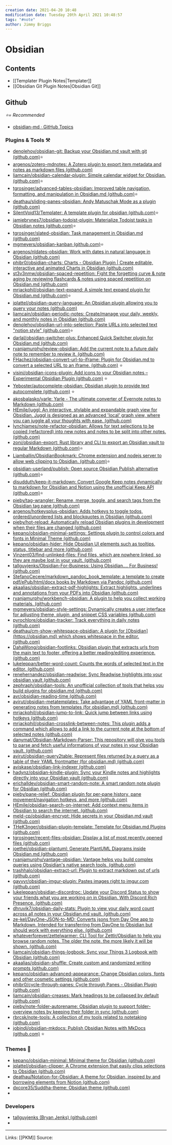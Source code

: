 ```yaml
---
creation date: 2021-04-20 10:48
modification date: Tuesday 20th April 2021 10:48:57
tags: "#note"
author: Jimmy Briggs
---
```


# Obsidian

## Contents

- [[Templater Plugin Notes|Templater]]
- [[Obsidian Git Plugin Notes|Obsidian Git]]

## Github 

*⭐= Recommended*

- [obsidian-md · GitHub Topics](https://github.com/topics/obsidian-md)

### Plugins & Tools ⚒️

- [denolehov/obsidian-git: Backup your Obsidian.md vault with git (github.com)](https://github.com/denolehov/obsidian-git)⭐
- [argenos/zotero-mdnotes: A Zotero plugin to export item metadata and notes as markdown files (github.com)](https://github.com/argenos/zotero-mdnotes)
- [liamcain/obsidian-calendar-plugin: Simple calendar widget for Obsidian. (github.com)](https://github.com/liamcain/obsidian-calendar-plugin)⭐
- [tgrosinger/advanced-tables-obsidian: Improved table navigation, formatting, and manipulation in Obsidian.md (github.com)](https://github.com/tgrosinger/advanced-tables-obsidian)⭐
- [deathau/sliding-panes-obsidian: Andy Matuschak Mode as a plugin (github.com)](https://github.com/deathau/sliding-panes-obsidian)
- [SilentVoid13/Templater: A template plugin for obsidian (github.com)](https://github.com/SilentVoid13/Templater)⭐
- [jamiebrynes7/obsidian-todoist-plugin: Materialize Todoist tasks in Obsidian notes (github.com)](https://github.com/jamiebrynes7/obsidian-todoist-plugin)⭐
- [tgrosinger/slated-obsidian: Task management in Obsidian.md (github.com)](https://github.com/tgrosinger/slated-obsidian)
- [mgmeyers/obsidian-kanban (github.com)](https://github.com/mgmeyers/obsidian-kanban)⭐
- [argenos/nldates-obsidian: Work with dates in natural language in Obsidian (github.com)](https://github.com/argenos/nldates-obsidian)
- [phibr0/obsidian-charts: Charts - Obsidian Plugin | Create editable, interactive and animated Charts in Obsidian (github.com)](https://github.com/phibr0/obsidian-charts)
- [st3v3nmw/obsidian-spaced-repetition: Fight the forgetting curve & note aging by reviewing flashcards & notes using spaced repetition on Obsidian.md (github.com)](https://github.com/st33nmw/obsidian-spaced-repetition)
-  [mrjackphil/obsidian-text-expand: A simple text expand plugin for Obsidian.md (github.com)](https://github.com/mrjackphil/obsidian-text-expand)⭐
- [jplattel/obsidian-query-language: An Obsidian plugin allowing you to query your notes (github.com)](https://github.com/jplattel/obsidian-query-language)
- [liamcain/obsidian-periodic-notes: Create/manage your daily, weekly, and monthly notes in Obsidian (github.com)](https://github.com/liamcain/obsidian-periodic-notes)
- [denolehov/obsidian-url-into-selection: Paste URLs into selected text "notion style" (github.com)](https://github.com/denolehov/obsidian-url-into-selection)⭐
- [darlal/obsidian-switcher-plus: Enhanced Quick Switcher plugin for Obsidian.md (github.com)](https://github.com/darlal/obsidian-switcher-plus)
- [ryanjamurphy/review-obsidian: Add the current note to a future daily note to remember to review it. (github.com)](https://github.com/ryanjamurphy/review-obsidian)
- [FHachez/obsidian-convert-url-to-iframe: Plugin for Obsidian.md to convert a selected URL to an iframe. (github.com)](https://github.com/FHachez/obsidian-convert-url-to-iframe) ⭐
- [visini/obsidian-icons-plugin: Add icons to your Obsidian notes – Experimental Obsidian Plugin (github.com)](https://github.com/visini/obsidian-icons-plugin) ⭐
- [Yeboster/autocomplete-obsidian: Obsidian plugin to provide text autocomplete (github.com)](https://github.com/Yeboster/autocomplete-obsidian) ⭐
- [akosbalasko/yarle: Yarle - The ultimate converter of Evernote notes to Markdown (github.com)](https://github.com/akosbalasko/yarle)
- [HEmile/juggl: An interactive, stylable and expandable graph view for Obsidian. Juggl is designed as an advanced 'local' graph view, where you can juggle all your thoughts with ease. (github.com)](https://github.com/HEmile/juggl)
- [lynchjames/note-refactor-obsidian: Allows for text selections to be copied (refactored) into new notes and notes to be split into other notes. (github.com)](https://github.com/lynchjames/note-refactor-obsidian)
- [zoni/obsidian-export: Rust library and CLI to export an Obsidian vault to regular Markdown (github.com)](https://github.com/zoni/obsidian-export)⭐
- [Liamballin/ObsidianBookmark: Chrome extension and nodejs server to allow web clipping to Obsidian. (github.com)](https://github.com/Liamballin/ObsidianBookmark)⭐
- [obsidian-userland/publish: Open source Obsidian Publish alternative (github.com)](https://github.com/obsidian-userland/publish)⭐
- [djsudduth/keep-it-markdown: Convert Google Keep notes dynamically to markdown for Obsidian and Notion using the unofficial Keep API (github.com)](https://github.com/djsudduth/keep-it-markdown)⭐
- [pjeby/tag-wrangler: Rename, merge, toggle, and search tags from the Obsidian tag pane (github.com)](https://github.com/pjeby/tag-wrangler)
- [argenos/hotkeysplus-obsidian: Adds hotkeys to toggle todos, ordered/unordered lists and blockquotes in Obsidian (github.com)](https://github.com/argenos/hotkeysplus-obsidian)
- [pjeby/hot-reload: Automatically reload Obsidian plugins in development when their files are changed (github.com)](https://github.com/pjeby/hot-reload)
- [kepano/obsidian-minimal-settings: Settings plugin to control colors and fonts in Minimal Theme (github.com)](https://github.com/kepano/obsidian-minimal-settings)
- [kepano/obsidian-hider: Hide Obsidian UI elements such as tooltips, status, titlebar and more (github.com)](https://github.com/kepano/obsidian-hider)
- [Vinzent03/find-unlinked-files: Find files, which are nowhere linked, so they are maybe lost in your vault. (github.com)](https://github.com/Vinzent03/find-unlinked-files)
- [tallguyjenks/Obsidian-For-Business: Using Obsidian.... For Business! (github.com)](https://github.com/tallguyjenks/Obsidian-For-Business)
- [StefanoCecere/markdown\_pandoc\_book\_template: a template to create pdf/ePub/html/docx books by Markdown via Pandoc (github.com)](https://github.com/StefanoCecere/markdown_pandoc_book_template)
- [akaalias/obsidian-extract-pdf-highlights: Extract highlights, underlines and annotations from your PDFs into Obsidian (github.com)](https://github.com/akaalias/obsidian-extract-pdf-highlights)
- [ryanjamurphy/workbench-obsidian: A plugin to help you collect working materials. (github.com)](https://github.com/ryanjamurphy/workbench-obsidian)
- [mgmeyers/obsidian-style-settings: Dynamically creates a user interface for adjusting theme, plugin, and snippet CSS variables (github.com)](https://github.com/mgmeyers/obsidian-style-settings)
- [pyrochlore/obsidian-tracker: Track everything in daily notes (github.com)](https://github.com/pyrochlore/obsidian-tracker)
- [deathau/cm-show-whitespace-obsidian: A plugin for \[Obsidian\](https://obsidian.md) which shows whitespace in the editor. (github.com)](https://github.com/deathau/cm-show-whitespace-obsidian)
- [DahaWong/obsidian-footlinks: Obsidian plugin that extracts urls from the main text to footer, offering a better reading/editing experience. (github.com)](https://github.com/DahaWong/obsidian-footlinks)
- [lukeleppan/better-word-count: Counts the words of selected text in the editor. (github.com)](https://github.com/lukeleppan/better-word-count)
- [renehernandez/obsidian-readwise: Sync Readwise highlights into your obsidian vault (github.com)](https://github.com/renehernandez/obsidian-readwise)
- [zephraph/obsidian-tools: An unofficial collection of tools that helps you build plugins for obsidian.md (github.com)](https://github.com/zephraph/obsidian-tools)
- [avr/obsidian-reading-time (github.com)](https://github.com/avr/obsidian-reading-time)
- [avirut/obsidian-metatemplates: Take advantage of YAML front-matter in generating notes from templates (for obsidian.md) (github.com)](https://github.com/avirut/obsidian-metatemplates)
- [mrjackphil/obsidian-jump-to-link: Quick jump between links using hotkeys (github.com)](https://github.com/mrjackphil/obsidian-jump-to-link)
- [mrjackphil/obsidian-crosslink-between-notes: This plugin adds a command which allows to add a link to the current note at the bottom of selected notes (github.com)](https://github.com/mrjackphil/obsidian-crosslink-between-notes)
- [danymat/Obsidian-Markdown-Parser: This repository will give you tools to parse and fetch useful informations of your notes in your Obsidian vault. (github.com)](https://github.com/danymat/Obsidian-Markdown-Parser)
- [avirut/obsidian-query2table: Represent files returned by a query as a table of their YAML frontmatter (for obsidian.md) (github.com)](https://github.com/avirut/obsidian-query2table)
- [aviskase/obsidian-link-indexer (github.com)](https://github.com/aviskase/obsidian-link-indexer)
- [hadynz/obsidian-kindle-plugin: Sync your Kindle notes and highlights directly into your Obsidian vault (github.com)](https://github.com/hadynz/obsidian-kindle-plugin)
- [erichalldev/obsidian-smart-random-note: A smart random note plugin for Obsidian (github.com)](https://github.com/erichalldev/obsidian-smart-random-note)
- [pjeby/pane-relief: Obsidian plugin for per-pane history, pane movement/navigation hotkeys, and more (github.com)](https://github.com/pjeby/pane-relief)
- [HEmile/obsidian-search-on-internet: Add context menu items in Obsidian to search the internet. (github.com)](https://github.com/HEmile/obsidian-search-on-internet)
- [meld-cp/obsidian-encrypt: Hide secrets in your Obsidian.md vault (github.com)](https://github.com/meld-cp/obsidian-encrypt)
- [THeK3nger/obsidian-plugin-template: Template for Obsidian.md Plugins (github.com)](https://github.com/THeK3nger/obsidian-plugin-template)
- [tgrosinger/recent-files-obsidian: Display a list of most recently opened files (github.com)](https://github.com/tgrosinger/recent-files-obsidian)
- [joethei/obsidian-plantuml: Generate PlantUML Diagrams inside Obsidian.md (github.com)](https://github.com/joethei/obsidian-plantuml)
- [ryanjamurphy/vantage-obsidian: Vantage helps you build complex queries using Obsidian's native search tools. (github.com)](https://github.com/ryanjamurphy/vantage-obsidian)
- [trashhalo/obsidian-extract-url: Plugin to extract markdown out of urls (github.com)](https://github.com/trashhalo/obsidian-extract-url)
- [gavvvr/obsidian-imgur-plugin: Pastes images right to imgur.com (github.com)](https://github.com/gavvvr/obsidian-imgur-plugin)
- [lukeleppan/obsidian-discordrpc: Update your Discord Status to show your friends what you are working on in Obsidian. With Discord Rich Presence. (github.com)](https://github.com/lukeleppan/obsidian-discordrpc)
- [dhruvik7/obsidian-daily-stats: Plugin to view your daily word count across all notes in your Obsidian.md vault. (github.com)](https://github.com/dhruvik7/obsidian-daily-stats)
- [ze-kel/DayOne-JSON-to-MD: Converts jsons from Day One app to Markdown. Intended for transferring from DayOne to Obsidian but should work with everything else. (github.com)](https://github.com/ze-kel/DayOne-JSON-to-MD)
- [whateverforever/zettelwarmer: CLI Tool for Zettlr/Obsidian to help you browse random notes. The older the note, the more likely it will be shown. (github.com)](https://github.com/whateverforever/zettelwarmer)
- [liamcain/obsidian-things-logbook: Sync your Things 3 Logbook with Obsidian (github.com)](https://github.com/liamcain/obsidian-things-logbook)
- [akaalias/obsidian-shuffle: Create custom and randomized writing prompts (github.com)](https://github.com/akaalias/obsidian-shuffle)
- [kepano/obsidian-advanced-appearance: Change Obsidian colors, fonts and other cosmetic settings (github.com)](https://github.com/kepano/obsidian-advanced-appearance)
- [phibr0/cycle-through-panes: Cycle through Panes - Obsidian Plugin (github.com)](https://github.com/phibr0/cycle-through-panes)
- [liamcain/obsidian-creases: Mark headings to be collapsed by default (github.com)](https://github.com/liamcain/obsidian-creases)
- [pjeby/note-folder-autorename: Obsidian plugin to support folder-overview notes by keeping their folder in sync (github.com)](https://github.com/pjeby/note-folder-autorename)
- [rbrcsk/note-tools: A collection of my tools related to notetaking (github.com)](https://github.com/rbrcsk/note-tools)
- [jobindj/obsidian-mkdocs: Publish Obsidian Notes with MkDocs (github.com)](https://github.com/jobindj/obsidian-mkdocs) ⭐


### Themes 🎢
- [kepano/obsidian-minimal: Minimal theme for Obsidian (github.com)](https://github.com/kepano/obsidian-minimal)
- [jplattel/obsidian-clipper: A Chrome extension that easily clips selections to Obsidian (github.com)](https://github.com/jplattel/obsidian-clipper)
- [deathau/Notation-for-Obsidian: A theme for Obsidian, inspired by and borrowing elements from Notion (github.com)](https://github.com/deathau/Notation-for-Obsidian)
- [dxcore35/Suddha-theme: Obsidian theme (github.com)](https://github.com/dxcore35/Suddha-theme)
- 

### Developers

- [tallguyjenks (Bryan Jenks) (github.com)](https://github.com/tallguyjenks)
- 

***
Links: [[PKM]] 
Source:

